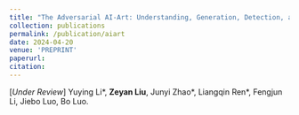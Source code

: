```yaml
---
title: "The Adversarial AI-Art: Understanding, Generation, Detection, and Benchmarking"
collection: publications
permalink: /publication/aiart
date: 2024-04-20
venue: 'PREPRINT'
paperurl:
citation:
---
```

[*Under Review*] Yuying Li\*, **Zeyan Liu**, Junyi Zhao\*, Liangqin Ren\*, Fengjun Li, Jiebo Luo, Bo Luo.
